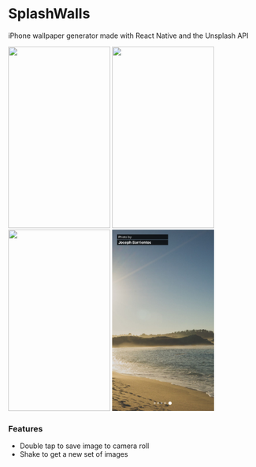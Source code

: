 # SplashWalls

iPhone wallpaper generator made with React Native and the Unsplash API

<img src="https://raw.githubusercontent.com/reedwilliams24/SplashWalls/master/docs/screenshot2.png" width="207" height="368">
<img src="https://raw.githubusercontent.com/reedwilliams24/SplashWalls/master/docs/screenshot1.PNG" width="207" height="368">
<img src="https://raw.githubusercontent.com/reedwilliams24/SplashWalls/master/docs/screenshot3.png" width="207" height="368">
<img src="https://raw.githubusercontent.com/reedwilliams24/SplashWalls/master/docs/screenshot4.png" width="207" height="368">

### Features
- Double tap to save image to camera roll
- Shake to get a new set of images
